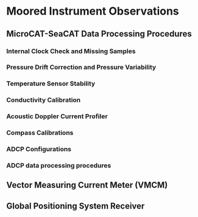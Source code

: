 # Moored Instrument Observations 

## MicroCAT-SeaCAT Data Processing Procedures 

### Internal Clock Check and Missing Samples 
### Pressure Drift Correction and Pressure Variability 
### Temperature Sensor Stability 
### Conductivity Calibration 

### Acoustic Doppler Current Profiler 

### Compass Calibrations 
### ADCP Configurations 
### ADCP data processing procedures 

## Vector Measuring Current Meter (VMCM) 

## Global Positioning System Receiver 

